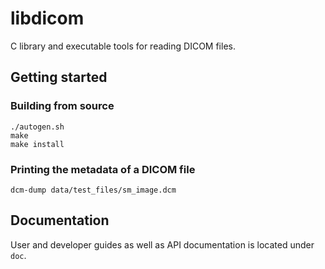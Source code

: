 # libdicom

C library and executable tools for reading DICOM files.

## Getting started

### Building from source

```none
./autogen.sh
make
make install
```

### Printing the metadata of a DICOM file

```none
dcm-dump data/test_files/sm_image.dcm
```

## Documentation

User and developer guides as well as API documentation is located under `doc`.
